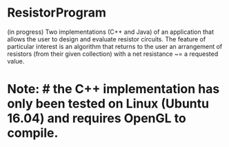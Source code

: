 # ResistorProgram

(in progress) 
Two implementations (C++ and Java) of an application that allows the user to design and evaluate resistor circuits.
The feature of particular interest is an algorithm that returns to the user an arrangement of resistors (from their given collection) with a net resistance ~= a requested value.

# Note: # the C++ implementation has only been tested on Linux (Ubuntu 16.04) and requires OpenGL to compile.
